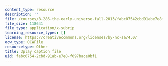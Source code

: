 ```yaml
---
content_type: resource
description: ''
file: /courses/8-286-the-early-universe-fall-2013/fabc07542cbd91abe7e8f097bace0bf1_45RQrWHzovU.srt
file_size: 118641
file_type: application/x-subrip
learning_resource_types: []
license: https://creativecommons.org/licenses/by-nc-sa/4.0/
ocw_type: OCWFile
resourcetype: Other
title: 3play caption file
uid: fabc0754-2cbd-91ab-e7e8-f097bace0bf1
---
```

